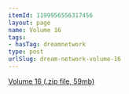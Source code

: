 ```yaml
---
itemId: 1199956556317456
layout: page
name: Volume 16
tags:
- hasTag: dreamnetwork
type: post
urlSlug: dream-network-volume-16
---
```

<a href="files/Volume_16.zip" download>Volume 16 (.zip file, 59mb)</a>